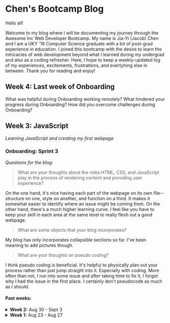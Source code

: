 # Chen's Bootcamp Blog

Hello all! 

Welcome to my blog where I will be documenting my journey through the Awesome Inc Web Developer Bootcamp. 
My name is Jia-Yi (Jacob) Chen and I am a UKY '19 Computer Science graduate with a bit of post-grad experience in education. 
I joined this bootcamp with the desire to learn the intricacies of web development beyond what I learned during my undergrad and also as a coding refresher. 
Here, I hope to keep a weekly-updated log of my experiences, excitements, frustrations, and evertyhing else in between. Thank you for reading and enjoy!

## Week 4: Last week of Onboarding

What was helpful during Onboarding working remotely?
What hindered your progress during Onboarding?
How did you overcome challenges during Onboarding?


## Week 3: JavaScript
_Learning JavaScript and creating my first webpage_

### Onboarding: Sprint 3

_Questions for the blog:_
> What are your thoughts about the roles HTML, CSS, and JavaScript play in the process of rendering content and providing user experience?

On the one hand, it's nice having each part of the webpage on its own file--structure on one, style on another, and function on a third. It makes it somewhat easier to identify where an issue might be coming from. On the other hand, there's a much higher learning curve. I feel like you have to keep your skill in each area at the same level to really flesh out a good webpage.

> What are some objects that your blog incorporates?

My blog has only incorporates collapsible sections so far. I've been meaning to add pictures though.

> What are your thoughts on pseudo coding?

I think pseudo coding is beneficial. It's helpful to physically plan out your process rather than just jump straight into it. Especially with coding. More often than not, I run into some issue and after taking time to fix it, I forgot why I had the issue in the first place. I certainly don't pseudocode as much as I should.

#### Past weeks:

<details>
  <summary><strong>Week 2:</strong> Aug 30 - Sept 3</summary>

  ## Week 2: HTML & CSS
  _Reviewing HTML & CSS and structuring content on a webpage_

  ### Onboarding: Sprint 2

  _Questions for the blog:_
  > What is something you wish you could do but currently do not have the coding skills to accomplish?

  Create a webpage with really nice buttons. Webpages I have made in the past have always seemed "choppy" due the buttons being square and unresponsive.
  I don't really know how to explain it, but sometimes you can feel how well-made a webpage is by how well the buttons and clickable things work.

  > What are you struggling with?

  Staying motivated. I get excited starting out every day but lose that motivation quickly after only a few minutes of getting into the readings or videos.
  I think this stems from the content being a mix of things I'm familiar with and things that are new. I'm excited to learn new things but get bored when reviewing things I have seen before.
  I just have to stay focused on the long-term and pushing through.

  > How do you solve a problem? What methods do you use to help yourself get unstuck?

  In this field, I feel like most problems one might run into have been ran into before by someone else. So, my first step is always a quick google, and this usually gets me unstuck. If I am still stuck, I try to reach out to people that have been stuck in my situation before for advice.
</details>

<details>
  <summary><strong>Week 1:</strong> Aug 23 - Aug 27</summary>
  
  ## Week 1: _Git_-R-Done
  _Finishing pre-work and onto onboarding--starting with a (re-)introduction into version control._

  The first official week of the bootcamp, "Onboarding: Sprint 1" is complete and I gotta say, I have learned a lot.

  ### 1. Pre-Work   
  Before the start of the first week, our assignment was to complete the "Pre-Work", a number of modules containing videos, small coding tasks, and readings aimed at introducing the world of Computer Science. I am a bit of a procrastinator, so the work that was supposed to be done before this week naturally became part of this week. 
  Full disclosure: after starting the pre-work early-on and recognizing it as "easy" content that I had learned before in college, I put it aside thinking I could come back to it and would be able to catch-up quickly. **Big Mistake.** 
  I did come back to it eventually, but I did not catch up quickly. There were several more videos loaded into the last few modules that I didn't expect. The difficiulty here was having to watch all the videos I was behind on in quick succession. 
  If you've every had to watch hours of content not for the purpose of entertainment, it can be quite a drag. I thought about skipping through them, but I'm glad I didn't. 
  The videos, a series called "Crash Course Computer Science", were incredibly informative. It was all the important bits of computer science history, a timeline of how technology developed into the computers and computer components we have today, and how all those parts work. 
  I thought this was super cool to learn. One of my favorite things to do is figure how things work. Thinking back, I never had a CS class that focused on computer science history and how it all played out into what we have today, so the series was a delight. 
  There were a few bits that were reminders of college contents, but overall, the series caters incredibly well to both new and old computer scientists.
  > Crash Course Computer Science: **9/10**.

  Another part of the Pre-Work was (re-)learning some coding fundamentals using an app called Grasshopper. Having a coding background, this was easier for me to get through but not very exciting. As an app designed for beginners learning to code, it focuses on being multi-platform friendly with a lot of buttons to press instead of code to type. This is great for beginners learning basic coding concepts but not great for actually practicing code. I would be interested to see what its mored advanced modules are like.
  > Fundamentals with Grasshopper: **6/10**.

  The last part of the Pre-Work was reading the beginning chapters of a book called *The Pragmatic Programmer*. This has been a *fantastic* read so far. The book seems to focus on good practices and tips for being an effective and "pragmatic" programmer, and it does a great job. I will admit that after the first chapter, I went ahead and bought a physical copy that I could read without looking at a screen (because in this field, we do that enough). I'm excited to see what else the book has to offer.
  > *The Pragmatic Programmer*: **10/10**.

  I was able to finish the pre-work about halfway through the week and have even read ahead a little in the book. Next step, Onboarding!

  ### 2. Onboarding: Sprint 1
  The main focus of this week has been to complete our first Onboarding sprint. This sprint focused on learning version control and the fundamentals of git and GitHub, and introduced our first project, creating this blog (which seems to be going well so far)! 
  In college, I can think of only one project where I actually needed to use git, which is a shockingly low number considering version control is a necessity in a team environment and millions of developers and major tech companies maintain their software using GitHub (according to the GitHub website). 
  On top of that, none of my classes taught how to use git; its normally a solo-adventure. Needless to say, I never got to fully use git and all its features, so getting to learn all of the basics of it and its functionalities has been helpful and fun.

  _Questions for the blog:_
  > Was your first week what you expected? Why? Why not?

  Yes and no. Yes in that my expectations were based on friends who had taken this bootcamp in the past; I had a good understanding of what I was in for and how it might've started out. No in that Justin and Ian are much friendlier and accommodating than I had expected. They create a positive, nonjudgmental learning environment, and I am eager to see how the rest of the weeks will play out with them at the helm!

  > What are you excited or eager to learn more about?

  So far, my web development experience consists of only using HTML and CSS, and maybe a little bit of PHP and JavaScript. I'm excited to learn about the additional developer tools and packages we will be using and how they will be used.

  > What is something about you that can only be learned by reading this blog?

  Something I get asked a lot is how I went from graduating with a Computer Science degree to teaching at the [#2 Best Private Elementary School in the US.](http://blog.thelexingtonschool.org/2015/10/20/the-lexington-school-named-in-best-private-elementary-schools/) 
  During my undergrad, I spent a lot of time working at [Newton's Attic](https://newtonsattic.com/index.php) (NA), an educational nonprofit that focuses on stimulating youth interests in science and engineering. 
  I instucted for many summer camp classes (Intro to Python Coding, Nerf Gun Mods, Rocket Dragsters, etc.) and field trip activities. 
  A couple years ago, The Lexington School (TLS), where several NA students attended, reached out to NA to fill a Computer Science teacher position. 
  I got recommended and ended up teaching full time, not just in Computer Science, but also in math and elementary science. As much as I enjoy teaching, it's and incredibly stressful field to get thrown into without much experience, so I decided to take a step back and learn more about the field I started with, which brings me to the bootcamp today!
</details>



